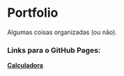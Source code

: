 # Portfolio
Algumas coisas organizadas (ou não).

### **Links para o GitHub Pages:**

[**Calculadora**](https://fmtoniolo.github.io/portfolio/calculadora/index.html)
